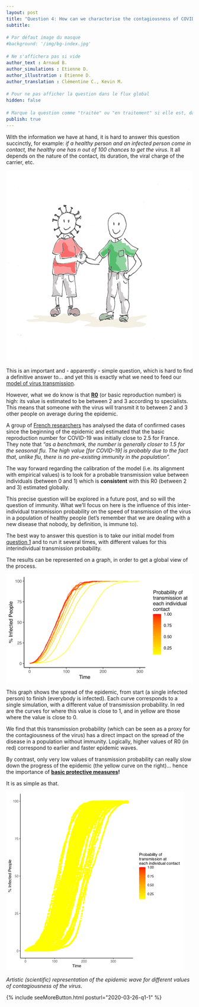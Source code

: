 ```yaml
---
layout: post
title: "Question 4: How can we characterise the contagiousness of COVID-19 and what effect does this parameter have on the spread of the virus?"
subtitle: 

# Par défaut image du masque
#background: '/img/bg-index.jpg'

# Ne s'affichera pas si vide
author_text : Arnaud B.
author_simulations : Etienne D.
author_illustration : Etienne D.
author_translation : Clémentine C., Kevin M.

# Pour ne pas afficher la question dans le flux global
hidden: false

# Marque la question comme "traitée" ou "en traitement" si elle est, dans cette ordre, publiée ou non
publish: true
---
```


With the information we have at hand, it is hard to answer this question succinctly, for example: *if a healthy person and an infected person come in contact, the healthy one has n out of 100 chances to get the virus*. It all depends on the nature of the contact, its duration, the viral charge of the carrier, etc.

<img src="/img/posts/Q1_2.jpg" class="full-size">

This is an important and - apparently - simple question, which is hard to find a definitive answer to… and yet this is exactly what we need to feed our [model of virus transmission](https://covprehension.org/en/2020/03/24/q1.html).

However, what we do know is that  [**R0**](https://en.wikipedia.org/wiki/Compartmental_models_in_epidemiology) (or basic reproduction number) is high: its value is estimated to be between 2 and 3 according to specialists. This means that someone with the virus will transmit it to between 2 and 3 other people on average during the epidemic.

A group of [French researchers](http://alizon.ouvaton.org/Rapport1_R0_France.html) has analysed the data of confirmed cases since the beginning of the epidemic and estimated that the basic reproduction number for COVID-19 was initially close to 2.5 for France. They note that *“as a benchmark, the number is generally closer to 1.5 for the seasonal flu. The high value [for COVID-19] is probably due to the fact that, unlike flu, there is no pre-existing immunity in the population”.*

The way forward regarding the calibration of the model (i.e. its alignment with empirical values) is to look for a probable transmission value between individuals (between 0 and 1) which is **consistent** with this R0 (between 2 and 3) estimated globally.

This precise question will be explored in a future post, and so will the question of immunity. What we’ll focus on here is the influence of this inter-individual transmission probability on the speed of transmission of the virus in a population of healthy people (let’s remember that we are dealing with a new disease that nobody, by definition, is immune to).

The best way to answer this question is to take our initial model from [question 1](https://covprehension.org/en/2020/03/24/q1.html) and to run it several times, with different values for this interindividual transmission probability.

The results can be represented on a graph, in order to get a global view of the process.

<img src="/img/posts/Q4-1_en.png" class="full-size">

This graph shows the spread of the epidemic, from start (a single infected person) to finish (everybody is infected). Each curve corresponds to a single simulation, with a different value of transmission probability. In red are the curves for where this value is close to 1, and in yellow are those where the value is close to 0.

We find that this transmission probability (which can be seen as a proxy for the contagiousness of the virus) has a direct impact on the spread of the disease in a population without immunity. Logically, higher values of R0 (in red) correspond to earlier and faster epidemic waves.

By contrast, only very low values of transmission probability can really slow down the progress of the epidemic (the yellow curve on the right)... hence the importance of **[basic protective measures](https://www.who.int/emergencies/diseases/novel-coronavirus-2019/advice-for-public)!**

It is as simple as that.

<img src="/img/posts/Q4-2_en.gif" class="full-size">

*Artistic (scientific) representation of the epidemic wave for different values of contagiousness of the virus*. 

{% include seeMoreButton.html posturl="2020-03-26-q1-1" %}
